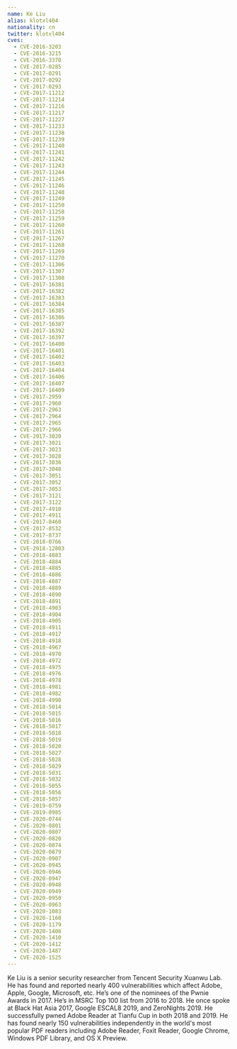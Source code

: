 ```yaml
---
name: Ke Liu
alias: klotxl404
nationality: cn
twitter: klotxl404
cves:
  - CVE-2016-3203
  - CVE-2016-3215
  - CVE-2016-3370
  - CVE-2017-0285
  - CVE-2017-0291
  - CVE-2017-0292
  - CVE-2017-0293
  - CVE-2017-11212
  - CVE-2017-11214
  - CVE-2017-11216
  - CVE-2017-11217
  - CVE-2017-11227
  - CVE-2017-11233
  - CVE-2017-11238
  - CVE-2017-11239
  - CVE-2017-11240
  - CVE-2017-11241
  - CVE-2017-11242
  - CVE-2017-11243
  - CVE-2017-11244
  - CVE-2017-11245
  - CVE-2017-11246
  - CVE-2017-11248
  - CVE-2017-11249
  - CVE-2017-11250
  - CVE-2017-11258
  - CVE-2017-11259
  - CVE-2017-11260
  - CVE-2017-11261
  - CVE-2017-11267
  - CVE-2017-11268
  - CVE-2017-11269
  - CVE-2017-11270
  - CVE-2017-11306
  - CVE-2017-11307
  - CVE-2017-11308
  - CVE-2017-16381
  - CVE-2017-16382
  - CVE-2017-16383
  - CVE-2017-16384
  - CVE-2017-16385
  - CVE-2017-16386
  - CVE-2017-16387
  - CVE-2017-16392
  - CVE-2017-16397
  - CVE-2017-16400
  - CVE-2017-16401
  - CVE-2017-16402
  - CVE-2017-16403
  - CVE-2017-16404
  - CVE-2017-16406
  - CVE-2017-16407
  - CVE-2017-16409
  - CVE-2017-2959
  - CVE-2017-2960
  - CVE-2017-2963
  - CVE-2017-2964
  - CVE-2017-2965
  - CVE-2017-2966
  - CVE-2017-3020
  - CVE-2017-3021
  - CVE-2017-3023
  - CVE-2017-3028
  - CVE-2017-3036
  - CVE-2017-3048
  - CVE-2017-3051
  - CVE-2017-3052
  - CVE-2017-3053
  - CVE-2017-3121
  - CVE-2017-3122
  - CVE-2017-4910
  - CVE-2017-4911
  - CVE-2017-8460
  - CVE-2017-8532
  - CVE-2017-8737
  - CVE-2018-0766
  - CVE-2018-12803
  - CVE-2018-4883
  - CVE-2018-4884
  - CVE-2018-4885
  - CVE-2018-4886
  - CVE-2018-4887
  - CVE-2018-4889
  - CVE-2018-4890
  - CVE-2018-4891
  - CVE-2018-4903
  - CVE-2018-4904
  - CVE-2018-4905
  - CVE-2018-4911
  - CVE-2018-4917
  - CVE-2018-4918
  - CVE-2018-4967
  - CVE-2018-4970
  - CVE-2018-4972
  - CVE-2018-4975
  - CVE-2018-4976
  - CVE-2018-4978
  - CVE-2018-4981
  - CVE-2018-4982
  - CVE-2018-4990
  - CVE-2018-5014
  - CVE-2018-5015
  - CVE-2018-5016
  - CVE-2018-5017
  - CVE-2018-5018
  - CVE-2018-5019
  - CVE-2018-5020
  - CVE-2018-5027
  - CVE-2018-5028
  - CVE-2018-5029
  - CVE-2018-5031
  - CVE-2018-5032
  - CVE-2018-5055
  - CVE-2018-5056
  - CVE-2018-5057
  - CVE-2019-0759
  - CVE-2019-0985
  - CVE-2020-0744
  - CVE-2020-0801
  - CVE-2020-0807
  - CVE-2020-0820
  - CVE-2020-0874
  - CVE-2020-0879
  - CVE-2020-0907
  - CVE-2020-0945
  - CVE-2020-0946
  - CVE-2020-0947
  - CVE-2020-0948
  - CVE-2020-0949
  - CVE-2020-0950
  - CVE-2020-0963
  - CVE-2020-1083
  - CVE-2020-1160
  - CVE-2020-1179
  - CVE-2020-1408
  - CVE-2020-1410
  - CVE-2020-1412
  - CVE-2020-1487
  - CVE-2020-1525
---
```

Ke Liu is a senior security researcher from Tencent Security Xuanwu Lab. He has found and reported nearly 400 vulnerabilities which affect Adobe, Apple, Google, Microsoft, etc. He’s one of the nominees of the Pwnie Awards in 2017. He’s in MSRC Top 100 list from 2016 to 2018. He once spoke at Black Hat Asia 2017, Google ESCAL8 2019, and ZeroNights 2019. He successfully pwned Adobe Reader at Tianfu Cup in both 2018 and 2019. He has found nearly 150 vulnerabilities independently in the world's most popular PDF readers including Adobe Reader, Foxit Reader, Google Chrome, Windows PDF Library, and OS X Preview.

